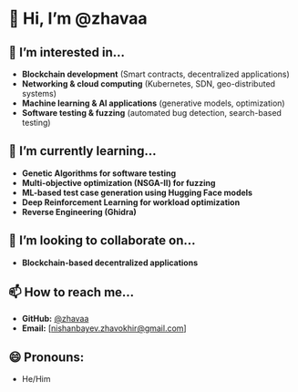 # 👋 Hi, I’m @zhavaa  

## 👀 I’m interested in...  
- **Blockchain development** (Smart contracts, decentralized applications)
- **Networking & cloud computing** (Kubernetes, SDN, geo-distributed systems) 
- **Machine learning & AI applications** (generative models, optimization)
- **Software testing & fuzzing** (automated bug detection, search-based testing)  

## 🌱 I’m currently learning...  
- **Genetic Algorithms for software testing**  
- **Multi-objective optimization (NSGA-II) for fuzzing**  
- **ML-based test case generation using Hugging Face models**  
- **Deep Reinforcement Learning for workload optimization**
- **Reverse Engineering (Ghidra)** 

## 💞️ I’m looking to collaborate on...    
- **Blockchain-based decentralized applications**    

## 📫 How to reach me...  
- **GitHub:** [@zhavaa](https://github.com/zhavaa)  
- **Email:** [nishanbayev.zhavokhir@gmail.com]  

## 😄 Pronouns:  
- He/Him
